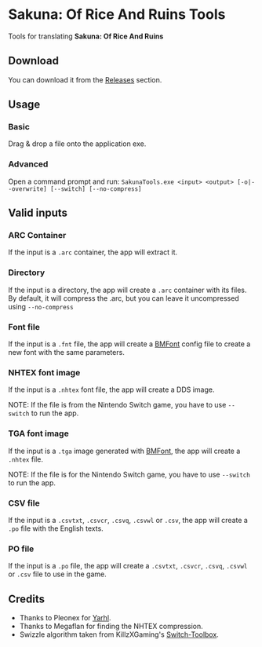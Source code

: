 # Sakuna: Of Rice And Ruins Tools

Tools for translating **Sakuna: Of Rice And Ruins**

## Download

You can download it from the [Releases](https://github.com/Kaplas80/SakunaTools/releases) section.

## Usage

### Basic

Drag & drop a file onto the application exe.

### Advanced

Open a command prompt and run:
`SakunaTools.exe <input> <output> [-o|--overwrite] [--switch] [--no-compress]`

## Valid inputs

### ARC Container

If the input is a `.arc` container, the app will extract it.

### Directory

If the input is a directory, the app will create a `.arc` container with its files. By default, it will compress the .arc, but you can leave it uncompressed using `--no-compress`

### Font file

If the input is a `.fnt` file, the app will create a [BMFont](https://www.angelcode.com/products/bmfont/) config file to create a new font with the same parameters.

### NHTEX font image

If the input is a `.nhtex` font file, the app will create a DDS image.

NOTE: If the file is from the Nintendo Switch game, you have to use `--switch` to run the app.

### TGA font image

If the input is a `.tga` image generated with [BMFont](https://www.angelcode.com/products/bmfont/), the app will create a `.nhtex` file.

NOTE: If the file is for the Nintendo Switch game, you have to use `--switch` to run the app.

### CSV file

If the input is a `.csvtxt`, `.csvcr`, `.csvq`, `.csvwl` or `.csv`, the app will create a `.po` file with the English texts.

### PO file

If the input is a `.po` file, the app will create a `.csvtxt`, `.csvcr`, `.csvq`, `.csvwl` or `.csv` file to use in the game.

## Credits

* Thanks to Pleonex for [Yarhl](https://scenegate.github.io/Yarhl/).
* Thanks to Megaflan for finding the NHTEX compression.
* Swizzle algorithm taken from KillzXGaming's [Switch-Toolbox](https://github.com/KillzXGaming/Switch-Toolbox).
